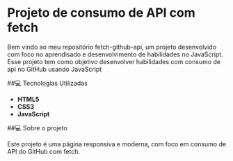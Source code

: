 # Projeto de consumo de API com fetch

Bem vindo ao meu repositório fetch-github-api, um projeto desenvolvido com foco no aprendisado e desenvolvimento de habilidades no JavaScript. Esse projeto tem como objetivo desenvolver habilidades com consumo de api no GitHub usando JavaScript

##💻 Tecnologias Utilizadas

- **HTML5**
- **CSS3**
- **JavaScript**

##💻 Sobre o projeto

Este projeto é uma página responsiva e moderna, com foco em consumo de API do GitHub com fetch.